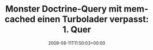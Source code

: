 ---
retweeted: false
source: <a href="http://twitter.com" rel="nofollow">Twitter Web Client</a>
entities:
  hashtags: []
  symbols: []
  user_mentions: []
  urls: []
display_text_range:
- '0'
- '121'
favorite_count: '0'
id_str: '3244052286'
truncated: false
retweet_count: '0'
id: '3244052286'
created_at: Tue Aug 11 11:50:03 +0000 2009
favorited: false
full_text: 'Monster Doctrine-Query mit memcached einen Turbolader verpasst: 1. Query
  3m54.277s, 2. Query: 0m1.345s Kleine Höhepunkte.'
lang: de
tags:
- pesos/twitter
date: '2009-08-11T11:50:03+00:00'
src: https://twitter.com/bascht/status/3244052286
original_url: https://twitter.com/bascht/status/3244052286
type: twitter_tweet
text: 'Monster Doctrine-Query mit memcached einen Turbolader verpasst: 1. Query 3m54.277s,
  2. Query: 0m1.345s Kleine Höhepunkte.'
title: 'Monster Doctrine-Query mit memcached einen Turbolader verpasst: 1. Quer'

---